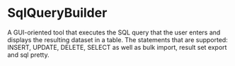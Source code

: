 # SqlQueryBuilder
A GUI-oriented tool that executes the SQL query that the user enters and displays the resulting dataset in a table.
The statements that are supported: INSERT, UPDATE, DELETE, SELECT as well as bulk import, result set export and sql pretty.
